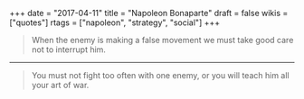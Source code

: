 +++
date = "2017-04-11"
title = "Napoleon Bonaparte"
draft = false
wikis = ["quotes"]
rtags = ["napoleon", "strategy", "social"]
+++

> When the enemy is making a false movement we must take good care not to
> interrupt him.

---

> You must not fight too often with one enemy, or you will teach him all your
> art of war.
